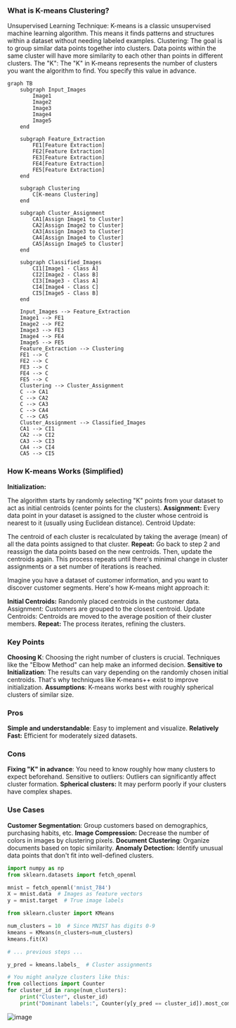### What is K-means Clustering?

Unsupervised Learning Technique: K-means is a classic unsupervised machine learning algorithm. This means it finds patterns and structures within a dataset without needing labeled examples.
Clustering: The goal is to group similar data points together into clusters. Data points within the same cluster will have more similarity to each other than points in different clusters.
The "K": The "K" in K-means represents the number of clusters you want the algorithm to find. You specify this value in advance.
```
graph TB
    subgraph Input_Images
        Image1
        Image2
        Image3
        Image4
        Image5
    end

    subgraph Feature_Extraction
        FE1[Feature Extraction]
        FE2[Feature Extraction]
        FE3[Feature Extraction]
        FE4[Feature Extraction]
        FE5[Feature Extraction]
    end

    subgraph Clustering
        C[K-means Clustering]
    end

    subgraph Cluster_Assignment
        CA1[Assign Image1 to Cluster]
        CA2[Assign Image2 to Cluster]
        CA3[Assign Image3 to Cluster]
        CA4[Assign Image4 to Cluster]
        CA5[Assign Image5 to Cluster]
    end

    subgraph Classified_Images
        CI1[Image1 - Class A]
        CI2[Image2 - Class B]
        CI3[Image3 - Class A]
        CI4[Image4 - Class C]
        CI5[Image5 - Class B]
    end

    Input_Images --> Feature_Extraction
    Image1 --> FE1
    Image2 --> FE2
    Image3 --> FE3
    Image4 --> FE4
    Image5 --> FE5
    Feature_Extraction --> Clustering
    FE1 --> C
    FE2 --> C
    FE3 --> C
    FE4 --> C
    FE5 --> C
    Clustering --> Cluster_Assignment
    C --> CA1
    C --> CA2
    C --> CA3
    C --> CA4
    C --> CA5
    Cluster_Assignment --> Classified_Images
    CA1 --> CI1
    CA2 --> CI2
    CA3 --> CI3
    CA4 --> CI4
    CA5 --> CI5
```
### How K-means Works (Simplified)

**Initialization:**

The algorithm starts by randomly selecting "K" points from your dataset to act as initial centroids (center points for the clusters).
**Assignment:**
Every data point in your dataset is assigned to the cluster whose centroid is nearest to it (usually using Euclidean distance).
Centroid Update:

The centroid of each cluster is recalculated by taking the average (mean) of all the data points assigned to that cluster.
**Repeat:**
Go back to step 2 and reassign the data points based on the new centroids. Then, update the centroids again. This process repeats until there's minimal change in cluster assignments or a set number of iterations is reached.

Imagine you have a dataset of customer information, and you want to discover customer segments. Here's how K-means might approach it:

**Initial Centroids:** Randomly placed centroids in the customer data.
Assignment: Customers are grouped to the closest centroid.
Update Centroids: Centroids are moved to the average position of their cluster members.
**Repeat:** The process iterates, refining the clusters.
### Key Points

**Choosing K**: Choosing the right number of clusters is crucial. Techniques like the "Elbow Method" can help make an informed decision.
**Sensitive to Initialization**: The results can vary depending on the randomly chosen initial centroids. That's why techniques like K-means++ exist to improve initialization.
**Assumptions**: K-means works best with roughly spherical clusters of similar size.
### Pros

**Simple and understandable**: Easy to implement and visualize.
**Relatively Fast:** Efficient for moderately sized datasets.
### Cons

**Fixing "K" in advance**: You need to know roughly how many clusters to expect beforehand.
Sensitive to outliers: Outliers can significantly affect cluster formation.
**Spherical clusters:** It may perform poorly if your clusters have complex shapes.
### Use Cases
**Customer Segmentation**: Group customers based on demographics, purchasing habits, etc.
**Image Compression:** Decrease the number of colors in images by clustering pixels.
**Document Clustering**: Organize documents based on topic similarity.
**Anomaly Detection:** Identify unusual data points that don't fit into well-defined clusters.
```python
import numpy as np
from sklearn.datasets import fetch_openml

mnist = fetch_openml('mnist_784') 
X = mnist.data  # Images as feature vectors
y = mnist.target  # True image labels
```
```python
from sklearn.cluster import KMeans

num_clusters = 10  # Since MNIST has digits 0-9
kmeans = KMeans(n_clusters=num_clusters)
kmeans.fit(X)  
```
```python
# ... previous steps ...

y_pred = kmeans.labels_  # Cluster assignments

# You might analyze clusters like this:
from collections import Counter
for cluster_id in range(num_clusters):
    print("Cluster", cluster_id)
    print("Dominant labels:", Counter(y[y_pred == cluster_id]).most_common(3))
```
![image](https://github.com/ShreeshaBhat1004/Marvel_level_2/assets/111550331/f4401b2e-9271-4b65-8582-337ce13712e2)

